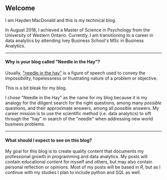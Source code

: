 ## Welcome

I am Hayden MacDonald and this is my technical blog.

In August 2018, I achieved a Master of Science in Psychology from the University of Western Ontario. Currently, I am transitioning to a career in data analytics by attending Ivey Business School's MSc in Business Analytics.

----

#### Why is your blog called "Needle in the Hay"?

Usually, ["needle in the hay"](https://en.wikipedia.org/wiki/Needle_in_a_haystack) is a figure of speech used to convey the impossibility, hopelessness or frustrating nature of a problem or objective. 

This is a bit bleak for my blog. 

I chose "Needle in the Hay" as the name for my blog because it is my analogy for the diligent search for the right questions, among many *possible* questions, and their approximate answers, among all *possible* answers. My career mission is to use the scientific method (i.e. data analytics) to sift through the "hay" in search of the "needle" when addressing new world business problems.

----

#### What should I expect to see on this blog?


My goal for this blog is to create quality content that documents my professional growth in programming and data analytics. My posts will contain educational content for myself and others, but may also contain personal reflection or opinions. Most of my posts will be based in *R*, but as I continue with my studies I plan to include python and SQL as well.